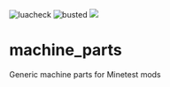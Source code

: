 ![luacheck](https://github.com/mt-mods/machine_parts/workflows/luacheck/badge.svg)
![busted](https://github.com/mt-mods/machine_parts/workflows/mineunit/badge.svg)
![](https://byob.yarr.is/mt-mods/machine_parts/coverage)

# machine_parts
Generic machine parts for Minetest mods
